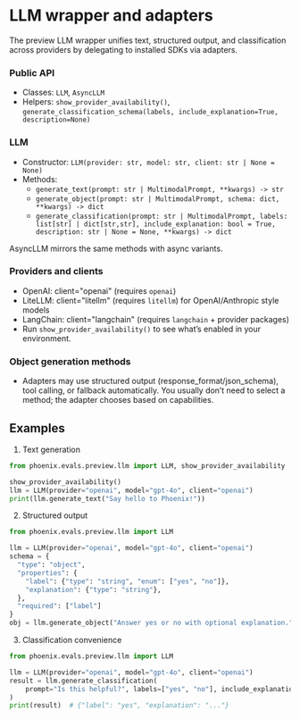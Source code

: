 # LLM wrapper and adapters

The preview LLM wrapper unifies text, structured output, and classification across providers by delegating to installed SDKs via adapters.

### Public API
- Classes: `LLM`, `AsyncLLM`
- Helpers: `show_provider_availability()`, `generate_classification_schema(labels, include_explanation=True, description=None)`

### LLM
- Constructor: `LLM(provider: str, model: str, client: str | None = None)`
- Methods:
  - `generate_text(prompt: str | MultimodalPrompt, **kwargs) -> str`
  - `generate_object(prompt: str | MultimodalPrompt, schema: dict, **kwargs) -> dict`
  - `generate_classification(prompt: str | MultimodalPrompt, labels: list[str] | dict[str,str], include_explanation: bool = True, description: str | None = None, **kwargs) -> dict`

AsyncLLM mirrors the same methods with async variants.

### Providers and clients
- OpenAI: client="openai" (requires `openai`)
- LiteLLM: client="litellm" (requires `litellm`) for OpenAI/Anthropic style models
- LangChain: client="langchain" (requires `langchain` + provider packages)
- Run `show_provider_availability()` to see what’s enabled in your environment.

### Object generation methods
- Adapters may use structured output (response_format/json_schema), tool calling, or fallback automatically. You usually don’t need to select a method; the adapter chooses based on capabilities.

## Examples
1) Text generation
```python
from phoenix.evals.preview.llm import LLM, show_provider_availability

show_provider_availability()
llm = LLM(provider="openai", model="gpt-4o", client="openai")
print(llm.generate_text("Say hello to Phoenix!"))
```

2) Structured output
```python
from phoenix.evals.preview.llm import LLM

llm = LLM(provider="openai", model="gpt-4o", client="openai")
schema = {
  "type": "object",
  "properties": {
    "label": {"type": "string", "enum": ["yes", "no"]},
    "explanation": {"type": "string"},
  },
  "required": ["label"]
}
obj = llm.generate_object("Answer yes or no with optional explanation.", schema)
```

3) Classification convenience
```python
from phoenix.evals.preview.llm import LLM

llm = LLM(provider="openai", model="gpt-4o", client="openai")
result = llm.generate_classification(
    prompt="Is this helpful?", labels=["yes", "no"], include_explanation=True
)
print(result)  # {"label": "yes", "explanation": "..."}
```

